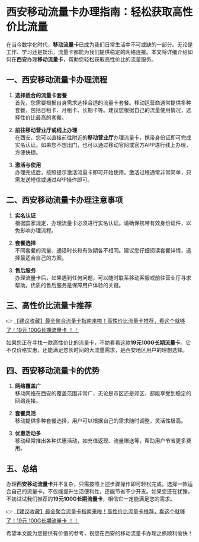 # 西安移动流量卡办理指南：轻松获取高性价比流量

在当今数字化时代，**移动流量卡**已成为我们日常生活中不可或缺的一部分。无论是工作、学习还是娱乐，流量卡都能为我们提供稳定的网络连接。本文将详细介绍如何在**西安**办理**移动流量卡**，帮助您轻松获取高性价比的流量服务。

## 一、西安移动流量卡办理流程

1. **选择适合的流量卡套餐**  
   首先，您需要根据自身需求选择合适的流量卡套餐。移动运营商通常提供多种套餐，包括日租卡、月租卡、长期卡等。建议您根据自己的流量使用情况，选择性价比最高的套餐。

2. **前往移动营业厅或线上办理**  
   在西安，您可以直接前往附近的**移动营业厅**办理流量卡，携带身份证即可完成实名认证。如果您不想出门，也可以通过移动官网或官方APP进行线上办理，方便快捷。

3. **激活与使用**  
   办理完成后，按照提示激活流量卡即可开始使用。激活过程通常非常简单，只需发送短信或通过APP操作即可。

## 二、西安移动流量卡办理注意事项

1. **实名认证**  
   根据国家规定，办理流量卡必须进行实名认证。请确保携带有效身份证件，以免影响办理流程。

2. **套餐选择**  
   不同套餐的流量、通话时长和有效期各不相同。建议您仔细阅读套餐详情，选择最适合自己的方案。

3. **售后服务**  
   办理流量卡后，如果遇到任何问题，可以随时联系移动客服或前往营业厅寻求帮助。优质的售后服务是保障用户体验的关键。

## 三、高性价比流量卡推荐

👉 [【建议收藏】最全聚合流量卡指南来啦！高性价比流量卡推荐，看这个就够了！19元 100G长期流量卡 ！！](https://bit.ly/Liuliangka)

如果您正在寻找一款高性价比的流量卡，不妨看看这款**19元100G长期流量卡**。它不仅价格实惠，还能满足您长时间的大流量需求，是西安地区用户的理想选择。

## 四、西安移动流量卡的优势

1. **网络覆盖广**  
   移动网络在西安的覆盖范围非常广，无论是市区还是郊区，都能享受到稳定的网络连接。

2. **套餐灵活**  
   移动提供多种套餐选择，用户可以根据自己的需求随时调整，灵活性极高。

3. **优惠活动多**  
   移动经常推出各种优惠活动，如充值返现、流量赠送等，帮助用户节省更多费用。

## 五、总结

办理**西安移动流量卡**并不复杂，只需按照上述步骤操作即可轻松完成。选择一款适合自己的流量卡，不仅能提升生活便利性，还能节省不少开支。如果您还在犹豫，不妨试试我们推荐的**19元100G长期流量卡**，相信它一定能满足您的需求。

👉 [【建议收藏】最全聚合流量卡指南来啦！高性价比流量卡推荐，看这个就够了！19元 100G长期流量卡 ！！](https://bit.ly/Liuliangka)

希望本文能为您提供有价值的参考，祝您在西安的移动流量卡办理之旅顺利愉快！